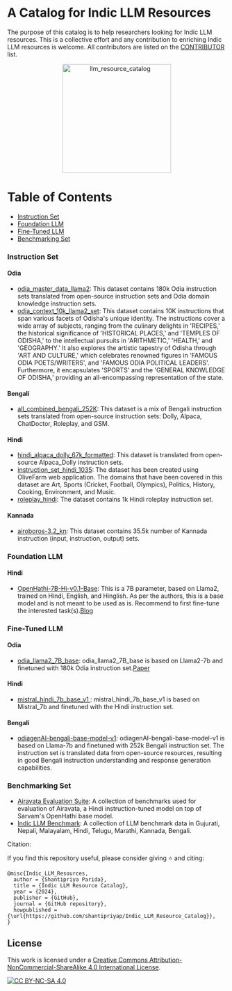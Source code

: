 # A Catalog for Indic LLM Resources
The purpose of this catalog is to help researchers looking for Indic LLM resources. This is a collective effort and any contribution to enriching Indic LLM resources is welcome. All contributors are listed on the <a href="https://github.com/shantipriyap/IndicLLM_Resource_Catalog/blob/main/CONTRIBUTORS.md">CONTRIBUTOR</a> list. 

<p align="center">
<img src="https://github.com/shantipriyap/Indic_LLM_Resource_Catalog/blob/main/magnifying-glass-7544299_1280.png" alt="llm_resource_catalog" width="250"/>
</p>

Table of Contents
=================
* [Instruction Set](#instruction-set)
* [Foundation LLM](#foundation-llm)
* [Fine-Tuned LLM](#fine-tuned-llm)
* [Benchmarking Set](#benchmarking-set)


### Instruction Set
#### Odia
* <a href="https://huggingface.co/datasets/OdiaGenAI/odia_master_data_llama2">odia_master_data_llama2</a>: This dataset contains 180k Odia instruction sets translated from open-source instruction sets and Odia domain knowledge instruction sets.
* <a href="https://huggingface.co/datasets/OdiaGenAI/odia_context_10K_llama2_set">odia_context_10k_llama2_set</a>: This dataset contains 10K instructions that span various facets of Odisha's unique identity. The instructions cover a wide array of subjects, ranging from the culinary delights in 'RECIPES,' the historical significance of 'HISTORICAL PLACES,' and 'TEMPLES OF ODISHA,' to the intellectual pursuits in 'ARITHMETIC,' 'HEALTH,' and 'GEOGRAPHY.' It also explores the artistic tapestry of Odisha through 'ART AND CULTURE,' which celebrates renowned figures in 'FAMOUS ODIA POETS/WRITERS', and 'FAMOUS ODIA POLITICAL LEADERS'. Furthermore, it encapsulates 'SPORTS' and the 'GENERAL KNOWLEDGE OF ODISHA,' providing an all-encompassing representation of the state.

#### Bengali
* <a href="https://huggingface.co/datasets/OdiaGenAI/all_combined_bengali_252k">all_combined_bengali_252K</a>: This dataset is a mix of Bengali instruction sets translated from open-source instruction sets: Dolly, Alpaca, ChatDoctor, Roleplay, and GSM.

#### Hindi
* <a href="https://huggingface.co/datasets/OdiaGenAI/hindi_alpaca_dolly_67k_formatted">hindi_alpaca_dolly_67k_formatted</a>: This dataset is translated from open-source Alpaca_Dolly instruction sets.
* <a href="https://huggingface.co/datasets/OdiaGenAI/instruction_set_hindi_1035">instruction_set_hindi_1035</a>: The dataset has been created using OliveFarm web application.
The domains that have been covered in this dataset are Art, Sports (Cricket, Football, Olympics), Politics, History, Cooking, Environment, and Music.
* <a href="https://huggingface.co/datasets/OdiaGenAI/roleplay_hindi">roleplay_hindi</a>: The dataset contains 1k Hindi roleplay instruction set.

#### Kannada
* <a href="https://huggingface.co/datasets/Tensoic/airoboros-3.2_kn">airoboros-3.2_kn</a>: This dataset contains 35.5k number of Kannada instruction (input, instruction, output) sets.

### Foundation LLM

#### Hindi
* <a href="https://huggingface.co/sarvamai/OpenHathi-7B-Hi-v0.1-Base">OpenHathi-7B-Hi-v0.1-Base</a>: This is a 7B parameter, based on Llama2, trained on Hindi, English, and Hinglish. As per the authors, this is a base model and is not meant to be used as is. Recommend to first fine-tune the interested task(s).<a href="https://www.sarvam.ai/blog/announcing-openhathi-series">Blog</a>

### Fine-Tuned LLM

#### Odia
* <a href="https://huggingface.co/OdiaGenAI/odia_llama2_7B_base">odia_llama2_7B_base</a>: odia_llama2_7B_base is based on Llama2-7b and finetuned with 180k Odia instruction set.<a href="https://arxiv.org/pdf/2312.12624.pdf">Paper</a>

#### Hindi
* <a href="https://huggingface.co/OdiaGenAI/mistral_hindi_7b_base_v1">mistral_hindi_7b_base_v1 </a>: mistral_hindi_7b_base_v1 is based on Mistral_7b and finetuned with the Hindi instruction set.

#### Bengali
* <a href="https://huggingface.co/OdiaGenAI/odiagenAI-bengali-base-model-v1">odiagenAI-bengali-base-model-v1</a>: odiagenAI-bengali-base-model-v1 is based on Llama-7b and finetuned with 252k Bengali instruction set. The instruction set is translated data from open-source resources, resulting in good Bengali instruction understanding and response generation capabilities.

### Benchmarking Set
* <a href="https://huggingface.co/collections/ai4bharat/airavata-evaluation-suite-65b13b7b68165de71ba0b333">Airavata Evaluation Suite</a>: A collection of benchmarks used for evaluation of Airavata, a Hindi instruction-tuned model on top of Sarvam's OpenHathi base model.
* <a href="https://huggingface.co/Indic-Benchmark">Indic LLM Benchmark</a>: A collection of LLM benchmark data in Gujurati, Nepali, Malayalam, Hindi, Telugu, Marathi, Kannada, Bengali.


Citation:

If you find this repository useful, please consider giving ⭐ and citing:

```
@misc{Indic_LLM_Resources,
  author = {Shantipriya Parida},
  title = {Indic LLM Resource Catalog},
  year = {2024},
  publisher = {GitHub},
  journal = {GitHub repository},
  howpublished = {\url{https://github.com/shantipriyap/Indic_LLM_Resource_Catalog}},
}
```
## License

This work is licensed under a
[Creative Commons Attribution-NonCommercial-ShareAlike 4.0 International License][cc-by-nc-sa].

[![CC BY-NC-SA 4.0][cc-by-nc-sa-image]][cc-by-nc-sa]

[cc-by-nc-sa]: http://creativecommons.org/licenses/by-nc-sa/4.0/
[cc-by-nc-sa-image]: https://licensebuttons.net/l/by-nc-sa/4.0/88x31.png
[cc-by-nc-sa-shield]: https://img.shields.io/badge/License-CC%20BY--NC--SA%204.0-lightgrey.svg

